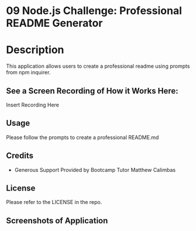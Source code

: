 # 09 Node.js Challenge: Professional README Generator

# Description
This application allows users to create a professional readme using prompts from npm inquirer.

## See a Screen Recording of How it Works Here:

Insert Recording Here

## Usage

Please follow the prompts to create a professional README.md

## Credits

- Generous Support Provided by Bootcamp Tutor Matthew Calimbas

## License

Please refer to the LICENSE in the repo.

## Screenshots of Application